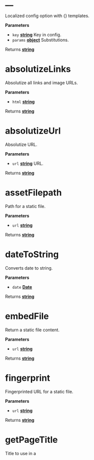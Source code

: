 # \_\_

Localized config option with {} templates.

**Parameters**

-   `key` **[string](https://developer.mozilla.org/en-US/docs/Web/JavaScript/Reference/Global_Objects/String)** Key in config.
-   `params` **[object](https://developer.mozilla.org/en-US/docs/Web/JavaScript/Reference/Global_Objects/Object)** Substitutions.

Returns **[string](https://developer.mozilla.org/en-US/docs/Web/JavaScript/Reference/Global_Objects/String)** 

# absolutizeLinks

Absolutize all links and image URLs.

**Parameters**

-   `html` **[string](https://developer.mozilla.org/en-US/docs/Web/JavaScript/Reference/Global_Objects/String)** 

Returns **[string](https://developer.mozilla.org/en-US/docs/Web/JavaScript/Reference/Global_Objects/String)** 

# absolutizeUrl

Absolutize URL.

**Parameters**

-   `url` **[string](https://developer.mozilla.org/en-US/docs/Web/JavaScript/Reference/Global_Objects/String)** URL.

Returns **[string](https://developer.mozilla.org/en-US/docs/Web/JavaScript/Reference/Global_Objects/String)** 

# assetFilepath

Path for a static file.

**Parameters**

-   `url` **[string](https://developer.mozilla.org/en-US/docs/Web/JavaScript/Reference/Global_Objects/String)** 

Returns **[string](https://developer.mozilla.org/en-US/docs/Web/JavaScript/Reference/Global_Objects/String)** 

# dateToString

Converts date to string.

**Parameters**

-   `date` **[Date](https://developer.mozilla.org/en-US/docs/Web/JavaScript/Reference/Global_Objects/Date)** 

Returns **[string](https://developer.mozilla.org/en-US/docs/Web/JavaScript/Reference/Global_Objects/String)** 

# embedFile

Return a static file content.

**Parameters**

-   `url` **[string](https://developer.mozilla.org/en-US/docs/Web/JavaScript/Reference/Global_Objects/String)** 

Returns **[string](https://developer.mozilla.org/en-US/docs/Web/JavaScript/Reference/Global_Objects/String)** 

# fingerprint

Fingerprinted URL for a static file.

**Parameters**

-   `url` **[string](https://developer.mozilla.org/en-US/docs/Web/JavaScript/Reference/Global_Objects/String)** 

Returns **[string](https://developer.mozilla.org/en-US/docs/Web/JavaScript/Reference/Global_Objects/String)** 

# getPageTitle

Title to use in a <title> tag.

**Parameters**

-   `suffix` **[boolean](https://developer.mozilla.org/en-US/docs/Web/JavaScript/Reference/Global_Objects/Boolean)** Do not append suffix if `false`.

Returns **[string](https://developer.mozilla.org/en-US/docs/Web/JavaScript/Reference/Global_Objects/String)** 

# inlineFile

Return a static file content prefixed with a comment with a file name.

**Parameters**

-   `url` **[string](https://developer.mozilla.org/en-US/docs/Web/JavaScript/Reference/Global_Objects/String)** 

Returns **[string](https://developer.mozilla.org/en-US/docs/Web/JavaScript/Reference/Global_Objects/String)** 

# md

Render Markdown.

**Parameters**

-   `string` **[string](https://developer.mozilla.org/en-US/docs/Web/JavaScript/Reference/Global_Objects/String)** 

Returns **[string](https://developer.mozilla.org/en-US/docs/Web/JavaScript/Reference/Global_Objects/String)** 

# mds

Render Markdown (do not wrap into a paragraph).

**Parameters**

-   `string` **[string](https://developer.mozilla.org/en-US/docs/Web/JavaScript/Reference/Global_Objects/String)** 

Returns **[string](https://developer.mozilla.org/en-US/docs/Web/JavaScript/Reference/Global_Objects/String)** 

# option

Localized config option.

**Parameters**

-   `key` **[string](https://developer.mozilla.org/en-US/docs/Web/JavaScript/Reference/Global_Objects/String)** Config key: bla.bla.

Returns **[string](https://developer.mozilla.org/en-US/docs/Web/JavaScript/Reference/Global_Objects/String)** 

# pageLang

Page language (`lang` frontmatter field) or default language (`lang` config option) if page language is not specified.

Returns **[string](https://developer.mozilla.org/en-US/docs/Web/JavaScript/Reference/Global_Objects/String)** 

# path

Context (this):
{
  config: {base: {}, en: {}, ru: {}},
  sourcePath: 'en/mypost.md',
  url: 'en/mypost',
  content: '...html...',
  title: 'My post',
  ...frontmatter fields...
}

# rt

Rich typo for body text.

**Parameters**

-   `string` **[string](https://developer.mozilla.org/en-US/docs/Web/JavaScript/Reference/Global_Objects/String)** 

Returns **[string](https://developer.mozilla.org/en-US/docs/Web/JavaScript/Reference/Global_Objects/String)** 

# rtt

Rich typo for titles.

**Parameters**

-   `string` **[string](https://developer.mozilla.org/en-US/docs/Web/JavaScript/Reference/Global_Objects/String)** 

Returns **[string](https://developer.mozilla.org/en-US/docs/Web/JavaScript/Reference/Global_Objects/String)** 
